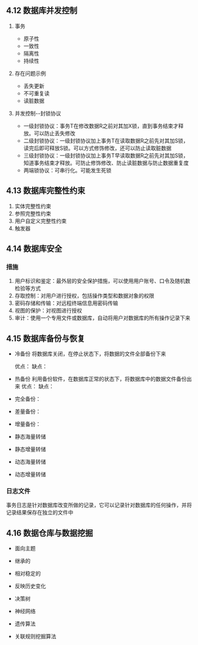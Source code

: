 ## 4.12 数据库并发控制
1. 事务
   - 原子性
   - 一致性
   - 隔离性
   - 持续性

2. 存在问题示例
   - 丢失更新
   - 不可重复读
   - 读脏数据

3. 并发控制--封锁协议
   - 一级封锁协议：事务T在修改数据R之前对其加X锁，直到事务结束才释放。可以防止丢失修改
   - 二级封锁协议：一级封锁协议加上事务T在读取数据R之前先对其加S锁，读完后即可释放S锁。可以方式修饰修改，还可以防止读取脏数据
   - 三级封锁协议：一级封锁协议加上事务T早读取数据R之前先对其加S锁，知道事务结束才释放。可防止修饰修改、防止读脏数据与防止数据重复度
   - 两端锁协议：可串行化。可能发生死锁

## 4.13 数据库完整性约束
1. 实体完整性约束
2. 参照完整性约束
3. 用户自定义完整性约束
4. 触发器


## 4.14 数据库安全
### 措施
1. 用户标识和鉴定：最外层的安全保护措施，可以使用用户账号、口令及随机数检验等方式
2. 存取控制：对用户进行授权，包括操作类型和数据对象的权限
3. 密码存储和传输：对远程终端信息用密码传输
4. 视图的保护：对视图进行授权
5. 审计：使用一个专用文件或数据库，自动将用户对数据库的所有操作记录下来

## 4.15 数据库备份与恢复

- 冷备份
  将数据库关闭，在停止状态下，将数据的文件全部备份下来

  优点：
  缺点：
- 热备份
  利用备份软件，在数据库正常的状态下，将数据库中的数据文件备份出来
  优点：
  缺点：

- 完全备份：
- 差量备份：
- 增量备份：


- 静态海量转储
- 静态增量转储
- 动态海量转储
- 动态增量转储

### 日志文件
事务日志是针对数据库改变所做的记录，它可以记录针对数据库的任何操作，并将记录结果保存在独立的文件中


## 4.16 数据仓库与数据挖掘

- 面向主题
- 继承的
- 相对稳定的
- 反映历史变化

- 决策树
- 神经网络
- 遗传算法
- 关联规则挖掘算法



